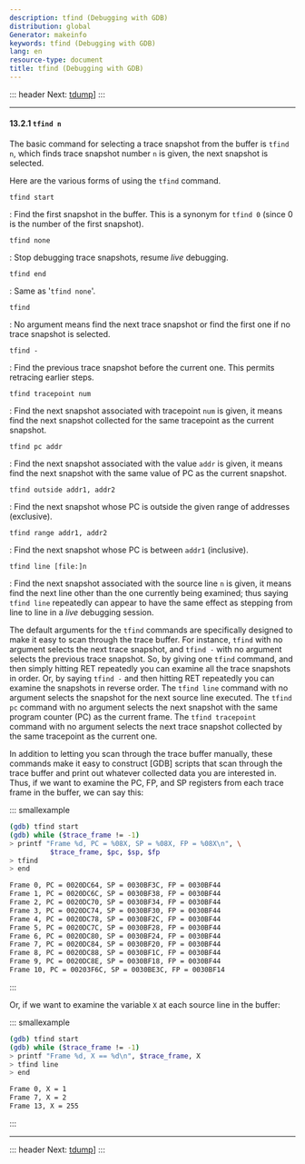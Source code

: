 ```yaml
---
description: tfind (Debugging with GDB)
distribution: global
Generator: makeinfo
keywords: tfind (Debugging with GDB)
lang: en
resource-type: document
title: tfind (Debugging with GDB)
---
```

::: header
Next: [tdump](tdump.html#tdump)]
:::

---

#### 13.2.1 `tfind n`

The basic command for selecting a trace snapshot from the buffer is `tfind n`, which finds trace snapshot number `n` is given, the next snapshot is selected.

Here are the various forms of using the `tfind` command.

`tfind start`

:   Find the first snapshot in the buffer. This is a synonym for `tfind 0` (since 0 is the number of the first snapshot).

`tfind none`

:   Stop debugging trace snapshots, resume *live* debugging.

`tfind end`

:   Same as '`tfind none`'.

`tfind`

:   No argument means find the next trace snapshot or find the first one if no trace snapshot is selected.

`tfind -`

:   Find the previous trace snapshot before the current one. This permits retracing earlier steps.

`tfind tracepoint num`

:   Find the next snapshot associated with tracepoint `num` is given, it means find the next snapshot collected for the same tracepoint as the current snapshot.

`tfind pc addr`

:   Find the next snapshot associated with the value `addr` is given, it means find the next snapshot with the same value of PC as the current snapshot.

`tfind outside addr1, addr2`

:   Find the next snapshot whose PC is outside the given range of addresses (exclusive).

`tfind range addr1, addr2`

:   Find the next snapshot whose PC is between `addr1` (inclusive).

`tfind line [file:]n`

:   Find the next snapshot associated with the source line `n` is given, it means find the next line other than the one currently being examined; thus saying `tfind line` repeatedly can appear to have the same effect as stepping from line to line in a *live* debugging session.

The default arguments for the `tfind` commands are specifically designed to make it easy to scan through the trace buffer. For instance, `tfind` with no argument selects the next trace snapshot, and `tfind -` with no argument selects the previous trace snapshot. So, by giving one `tfind` command, and then simply hitting RET repeatedly you can examine all the trace snapshots in order. Or, by saying `tfind -` and then hitting RET repeatedly you can examine the snapshots in reverse order. The `tfind line` command with no argument selects the snapshot for the next source line executed. The `tfind pc` command with no argument selects the next snapshot with the same program counter (PC) as the current frame. The `tfind tracepoint` command with no argument selects the next trace snapshot collected by the same tracepoint as the current one.

In addition to letting you scan through the trace buffer manually, these commands make it easy to construct [GDB] scripts that scan through the trace buffer and print out whatever collected data you are interested in. Thus, if we want to examine the PC, FP, and SP registers from each trace frame in the buffer, we can say this:

::: smallexample

```bash
(gdb) tfind start
(gdb) while ($trace_frame != -1)
> printf "Frame %d, PC = %08X, SP = %08X, FP = %08X\n", \
          $trace_frame, $pc, $sp, $fp
> tfind
> end

Frame 0, PC = 0020DC64, SP = 0030BF3C, FP = 0030BF44
Frame 1, PC = 0020DC6C, SP = 0030BF38, FP = 0030BF44
Frame 2, PC = 0020DC70, SP = 0030BF34, FP = 0030BF44
Frame 3, PC = 0020DC74, SP = 0030BF30, FP = 0030BF44
Frame 4, PC = 0020DC78, SP = 0030BF2C, FP = 0030BF44
Frame 5, PC = 0020DC7C, SP = 0030BF28, FP = 0030BF44
Frame 6, PC = 0020DC80, SP = 0030BF24, FP = 0030BF44
Frame 7, PC = 0020DC84, SP = 0030BF20, FP = 0030BF44
Frame 8, PC = 0020DC88, SP = 0030BF1C, FP = 0030BF44
Frame 9, PC = 0020DC8E, SP = 0030BF18, FP = 0030BF44
Frame 10, PC = 00203F6C, SP = 0030BE3C, FP = 0030BF14
```

:::

Or, if we want to examine the variable `X` at each source line in the buffer:

::: smallexample

```bash
(gdb) tfind start
(gdb) while ($trace_frame != -1)
> printf "Frame %d, X == %d\n", $trace_frame, X
> tfind line
> end

Frame 0, X = 1
Frame 7, X = 2
Frame 13, X = 255
```

:::

---

::: header
Next: [tdump](tdump.html#tdump)]
:::
